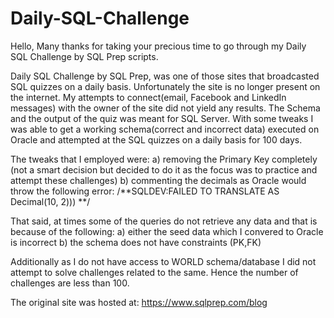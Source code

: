 # Daily-SQL-Challenge

Hello,
Many thanks for taking your precious time to go through my Daily SQL Challenge by SQL Prep scripts.

Daily SQL Challenge by SQL Prep, was one of those sites that broadcasted SQL quizzes on a daily basis. Unfortunately the site is no longer present on the internet. My attempts to connect(email, Facebook and LinkedIn messages) with the owner of the site did not yield any results. 
The Schema and the output of the quiz was meant for SQL Server. With some tweaks I was able to get a working schema(correct and incorrect data) executed on Oracle and attempted at the SQL quizzes on a daily basis for 100 days.

The tweaks that I employed were:
a) removing the Primary Key completely (not a smart decision but decided to do it as the focus was to practice and attempt these challenges)
b) commenting the decimals as Oracle would throw the following error: /**SQLDEV:FAILED TO TRANSLATE AS Decimal(10, 2))) **/

That said, at times some of the queries do not retrieve any data and that is because of the following:
a) either the seed data which I convered to Oracle is incorrect
b) the schema does not have constraints (PK,FK)

Additionally as I do not have access to WORLD schema/database I did not attempt to solve challenges related to the same. Hence the number of challenges are less than 100.

The original site was hosted at: https://www.sqlprep.com/blog
